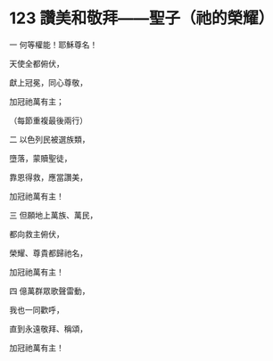# 123 讚美和敬拜——聖子（祂的榮耀）

一 何等權能！耶穌尊名！

天使全都俯伏，

獻上冠冕，同心尊敬，

加冠祂萬有主；

（每節重複最後兩行）

二 以色列民被選族類，

墮落，蒙贖聖徒，

靠恩得救，應當讚美，

加冠祂萬有主！

三 但願地上萬族、萬民，

都向救主俯伏，

榮耀、尊貴都歸祂名，

加冠祂萬有主！

四 億萬群眾歌聲雷動，

我也一同歡呼，

直到永遠敬拜、稱頌，

加冠祂萬有主！

